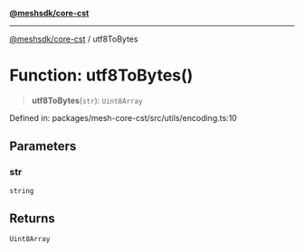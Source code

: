 [**@meshsdk/core-cst**](../README.md)

***

[@meshsdk/core-cst](../globals.md) / utf8ToBytes

# Function: utf8ToBytes()

> **utf8ToBytes**(`str`): `Uint8Array`

Defined in: packages/mesh-core-cst/src/utils/encoding.ts:10

## Parameters

### str

`string`

## Returns

`Uint8Array`
